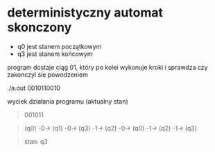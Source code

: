 # deterministyczny automat skonczony


- q0 jest stanem początkowym
- q3 jest stanem końcowym

program dostaje ciąg 01, który po kolei wykonuje kroki i sprawdza czy zakonczyl sie powodzeniem

./a.out  0010110010

wyciek działania programu (aktualny stan)
>001011

>(q0) -0-> (q1) -0-> (q3) -1-> (q2) -0-> (q0) -1-> (q2) -1-> (q3)

>stan: q3